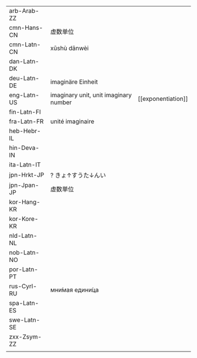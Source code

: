 | | | |
|-|-|-|
| arb-Arab-ZZ |  |  |
| cmn-Hans-CN | 虚数单位 |  |
| cmn-Latn-CN | xūshù dānwèi |  |
| dan-Latn-DK |  |  |
| deu-Latn-DE | imaginäre Einheit |  |
| eng-Latn-US | imaginary unit, unit imaginary number | [[exponentiation]] |
| fin-Latn-FI |  |  |
| fra-Latn-FR | unité imaginaire |  |
| heb-Hebr-IL |  |  |
| hin-Deva-IN |  |  |
| ita-Latn-IT |  |  |
| jpn-Hrkt-JP | ? きょ↑すうた↓んい |  |
| jpn-Jpan-JP | 虚数単位 |  |
| kor-Hang-KR |  |  |
| kor-Kore-KR |  |  |
| nld-Latn-NL |  |  |
| nob-Latn-NO |  |  |
| por-Latn-PT |  |  |
| rus-Cyrl-RU | мни́мая едини́ца |  |
| spa-Latn-ES |  |  |
| swe-Latn-SE |  |  |
| zxx-Zsym-ZZ |  |  |
|  |  |  |
